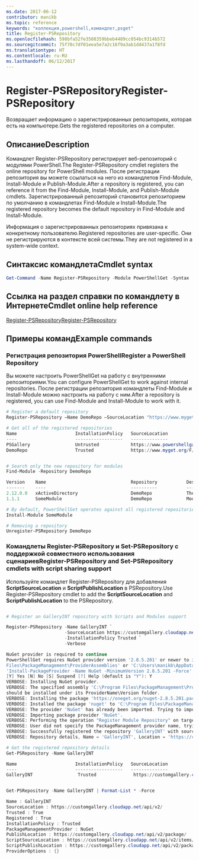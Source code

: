 ```yaml
---
ms.date: 2017-06-12
contributor: manikb
ms.topic: reference
keywords: "коллекция,powershell,командлет,psget"
title: Register-PSRepository
ms.openlocfilehash: 598bfa52fe3508359bbeb4489cc054bc9314b572
ms.sourcegitcommit: 75f70c7df01eea5e7a2c16f9a3ab1dd437a1f8fd
ms.translationtype: HT
ms.contentlocale: ru-RU
ms.lasthandoff: 06/12/2017
---
```

# <a name="register-psrepository"></a><span data-ttu-id="ae1bf-103">Register-PSRepository</span><span class="sxs-lookup"><span data-stu-id="ae1bf-103">Register-PSRepository</span></span>

<span data-ttu-id="ae1bf-104">Возвращает информацию о зарегистрированных репозиториях, которая есть на компьютере.</span><span class="sxs-lookup"><span data-stu-id="ae1bf-104">Gets the registered repositories on a computer.</span></span>

## <a name="description"></a><span data-ttu-id="ae1bf-105">Описание</span><span class="sxs-lookup"><span data-stu-id="ae1bf-105">Description</span></span>

<span data-ttu-id="ae1bf-106">Командлет Register-PSRepository регистрирует веб-репозиторий с модулями PowerShell.</span><span class="sxs-lookup"><span data-stu-id="ae1bf-106">The Register-PSRepository cmdlet registers the online repository for PowerShell modules.</span></span> <span data-ttu-id="ae1bf-107">После регистрации репозитория вы можете ссылаться на него из командлетов Find-Module, Install-Module и Publish-Module.</span><span class="sxs-lookup"><span data-stu-id="ae1bf-107">After a repository is registered, you can reference it from the Find-Module, Install-Module, and Publish-Module cmdlets.</span></span> <span data-ttu-id="ae1bf-108">Зарегистрированный репозиторий становится репозиторием по умолчанию в командлетах Find-Module и Install-Module.</span><span class="sxs-lookup"><span data-stu-id="ae1bf-108">The registered repository becomes the default repository in Find-Module and Install-Module.</span></span> 

<span data-ttu-id="ae1bf-109">Информация о зарегистрированных репозиториях привязана к конкретному пользователю.</span><span class="sxs-lookup"><span data-stu-id="ae1bf-109">Registered repositories are user-specific.</span></span> <span data-ttu-id="ae1bf-110">Они не регистрируются в контексте всей системы.</span><span class="sxs-lookup"><span data-stu-id="ae1bf-110">They are not registered in a system-wide context.</span></span>


## <a name="cmdlet-syntax"></a><span data-ttu-id="ae1bf-111">Синтаксис командлета</span><span class="sxs-lookup"><span data-stu-id="ae1bf-111">Cmdlet syntax</span></span>

```powershell
Get-Command -Name Register-PSRepository -Module PowerShellGet -Syntax
```
## <a name="cmdlet-online-help-reference"></a><span data-ttu-id="ae1bf-112">Ссылка на раздел справки по командлету в Интернете</span><span class="sxs-lookup"><span data-stu-id="ae1bf-112">Cmdlet online help reference</span></span>

[<span data-ttu-id="ae1bf-113">Register-PSRepository</span><span class="sxs-lookup"><span data-stu-id="ae1bf-113">Register-PSRepository</span></span>](http://go.microsoft.com/fwlink/?LinkID=517129)

## <a name="example-commands"></a><span data-ttu-id="ae1bf-114">Примеры команд</span><span class="sxs-lookup"><span data-stu-id="ae1bf-114">Example commands</span></span>

### <a name="register-a-powershell-repository"></a><span data-ttu-id="ae1bf-115">Регистрация репозитория PowerShell</span><span class="sxs-lookup"><span data-stu-id="ae1bf-115">Register a PowerShell Repository</span></span>
<span data-ttu-id="ae1bf-116">Вы можете настроить PowerShellGet на работу с внутренними репозиториями.</span><span class="sxs-lookup"><span data-stu-id="ae1bf-116">You can configure PowerShellGet to work against internal repositories.</span></span> <span data-ttu-id="ae1bf-117">После регистрации репозитория командлеты Find-Module и Install-Module можно настроить на работу с ним.</span><span class="sxs-lookup"><span data-stu-id="ae1bf-117">After a repository is registered, you can use Find-Module and Install-Module to work with it.</span></span>

```powershell
# Register a default repository
Register-PSRepository –Name DemoRepo –SourceLocation "https://www.myget.org/F/powershellgetdemo/api/v2" –InstallationPolicy –Trusted

# Get all of the registered repositories
Name                      InstallationPolicy   SourceLocation
----                      ------------------   --------------
PSGallery                 Untrusted            https://www.powershellgallery.com/api/v2/
DemoRepo                  Trusted              https://www.myget.org/F/powershellgetdemo/api/v2


# Search only the new repository for modules
Find-Module -Repository DemoRepo

Version    Name                                Repository           Description
-------    ----                                ----------           -----------
2.12.0.0   xActiveDirectory                    DemoRepo             The xActiveDirectory module is originally part of the Windows PowerShell Desired State Configuration (DSC) Resource Kit. This version has been modified for use in Azure. This module contains the xADD...
1.1.1      SomeModule                          DemoRepo             Module description.

# By default, PowerShellGet operates against all registered repositories when none is specified. In this example, the “SomeModule” module is installed from the DemoRepo.
Install-Module SomeModule

# Removing a repository
Unregister-PSRepository DemoRepo
```


### <a name="register-psrepository-and-set-psrepository-cmdlets-with-script-sharing-support"></a><span data-ttu-id="ae1bf-118">Командлеты Register-PSRepository и Set-PSRepository с поддержкой совместного использования сценариев</span><span class="sxs-lookup"><span data-stu-id="ae1bf-118">Register-PSRepository and Set-PSRepository cmdlets with script sharing support</span></span>

<span data-ttu-id="ae1bf-119">Используйте командлет Register-PSRepository для добавления **ScriptSourceLocation** и **ScriptPublishLocation** в PSRepository.</span><span class="sxs-lookup"><span data-stu-id="ae1bf-119">Use Register-PSRepository cmdlet to add the **ScriptSourceLocation** and **ScriptPublishLocation** to the PSRepository.</span></span>

```powershell

# Register an GalleryINT repository with Scripts and Modules support

Register-PSRepository -Name GalleryINT `
                      -SourceLocation https://customgallery.cloudapp.net `
                      -InstallationPolicy Trusted `
                      -Verbose

NuGet provider is required to continue
PowerShellGet requires NuGet provider version '2.8.5.201' or newer to interact with NuGet-based repositories. The NuGet provider must be available in 'C:\Program
Files\PackageManagement\ProviderAssemblies' or 'C:\Users\manikb\AppData\Local\PackageManagement\ProviderAssemblies'. You can also install the NuGet provider by running
'Install-PackageProvider -Name NuGet -MinimumVersion 2.8.5.201 -Force'. Do you want PowerShellGet to install and import the NuGet provider now?
[Y] Yes [N] No [S] Suspend [?] Help (default is "Y"): Y
VERBOSE: Installing NuGet provider.
VERBOSE: The specified assembly 'C:\Program Files\PackageManagement\ProviderAssemblies\nuget-anycpu.exe' is installed at top level directory. However it is recommended that the assemblies
should be installed under its ProviderName\Version folder.
VERBOSE: Installing the package 'https://oneget.org/nuget-2.8.5.201.package.swidtag'.
VERBOSE: Installed the package 'nuget' to 'C:\Program Files\PackageManagement\ProviderAssemblies\nuget\2.8.5.201\Microsoft.PackageManagement.NuGetProvider.dll'.
VERBOSE: The provider 'NuGet' has already been imported. Trying to import it again.
VERBOSE: Importing package provider 'NuGet'.
VERBOSE: Performing the operation "Register Module Repository" on target "Module Repository 'GalleryINT' (https://customgallery.cloudapp.net/) in provider 'PowerShellGet'".
VERBOSE: User did not specify the PackageManagement provider name, trying with the provider name 'NuGet'.
VERBOSE: Successfully registered the repository 'GalleryINT' with source location 'https://customgallery.cloudapp.net/api/v2/'.
VERBOSE: Repository details, Name = 'GalleryINT', Location = 'https://customgallery.cloudapp.net/api/v2/'; IsTrusted = 'True'; IsRegistered = 'True'.

# Get the registered repository details
Get-PSRepository -Name GalleryINT

Name                      InstallationPolicy   SourceLocation
----                      ------------------   --------------
GalleryINT                 Trusted              https://customgallery.cloudapp.net/api/v2/


Get-PSRepository -Name GalleryINT | Format-List * -Force

Name : GalleryINT
SourceLocation : https://customgallery.cloudapp.net/api/v2/
Trusted : True
Registered : True
InstallationPolicy : Trusted
PackageManagementProvider : NuGet
PublishLocation : https://customgallery.cloudapp.net/api/v2/package/
ScriptSourceLocation : https://customgallery.cloudapp.net/api/v2/items/psscript/
ScriptPublishLocation : https://customgallery.cloudapp.net/api/v2/package/
ProviderOptions : {}

```

